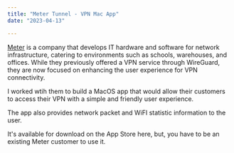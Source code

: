 ```yaml
---
title: "Meter Tunnel - VPN Mac App"
date: "2023-04-13"

---
```


[Meter](http://meter.com) is a company that develops IT hardware and software for network infrastructure, catering to environments such as schools, warehouses, and offices. While they previously offered a VPN service through WireGuard, they are now focused on enhancing the user experience for VPN connectivity.

I worked wtih them to build a MacOS app that would allow their customers to access their VPN with a simple and friendly user experience. 





The app also provides network packet and WiFI statistic information to the user. 





It's available for download on the App Store here, but, you have to be an existing Meter customer to use it. 
